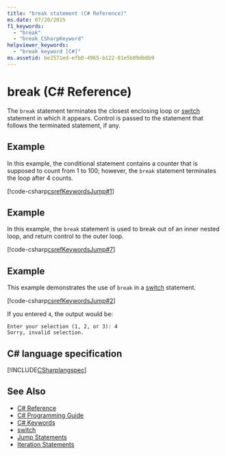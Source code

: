 ```yaml
---
title: "break statement (C# Reference)"
ms.date: 07/20/2015
f1_keywords: 
  - "break"
  - "break_CSharpKeyword"
helpviewer_keywords: 
  - "break keyword [C#]"
ms.assetid: be2571ed-efb0-4965-b122-81e5b09db0b9
---
```

# break (C# Reference)

The `break` statement terminates the closest enclosing loop or [switch](../../../csharp/language-reference/keywords/switch.md) statement in which it appears. Control is passed to the statement that follows the terminated statement, if any.

## Example

In this example, the conditional statement contains a counter that is supposed to count from 1 to 100; however, the `break` statement terminates the loop after 4 counts.

[!code-csharp[csrefKeywordsJump#1](~/samples/snippets/csharp/VS_Snippets_VBCSharp/csrefKeywordsJump/CS/csrefKeywordsJump.cs#1)]

## Example

In this example, the `break` statement is used to break out of an inner nested loop, and return control to the outer loop.

[!code-csharp[csrefKeywordsJump#7](~/samples/snippets/csharp/VS_Snippets_VBCSharp/csrefKeywordsJump/CS/csrefKeywordsJump.cs#7)]

## Example

This example demonstrates the use of `break` in a [switch](../../../csharp/language-reference/keywords/switch.md) statement.

[!code-csharp[csrefKeywordsJump#2](~/samples/snippets/csharp/VS_Snippets_VBCSharp/csrefKeywordsJump/CS/csrefKeywordsJump.cs#2)]

If you entered `4`, the output would be:

```console
Enter your selection (1, 2, or 3): 4
Sorry, invalid selection.
```

## C# language specification

[!INCLUDE[CSharplangspec](~/includes/csharplangspec-md.md)]

## See Also

- [C# Reference](../../../csharp/language-reference/index.md)  
- [C# Programming Guide](../../../csharp/programming-guide/index.md)  
- [C# Keywords](../../../csharp/language-reference/keywords/index.md)  
- [switch](../../../csharp/language-reference/keywords/switch.md)  
- [Jump Statements](../../../csharp/language-reference/keywords/jump-statements.md)  
- [Iteration Statements](../../../csharp/language-reference/keywords/iteration-statements.md)
